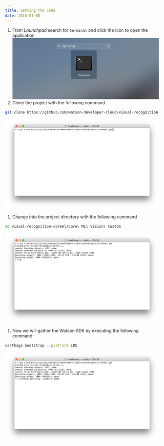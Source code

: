 ```yaml
---
title: Getting the code
date: 2018-01-08
---
```


1. From *Launchpad* search for `terminal` and click the icon to open the application
![](assets/launchpad_terminal.png)
1. Clone the project with the following command
```bash
git clone https://github.com/watson-developer-cloud/visual-recognition-coreml.git
```
![](assets/terminal_clone_repo_start.png)
1. Change into the project directory with the following command
```bash
cd visual-recognition-coreml/Core\ ML\ Vision\ Custom
```
![](assets/terminal_clone_repo_finished.png)
1. Now we will gather the Watson SDK by executing the following command:
```bash
carthage bootstrap --platform iOS
```
![](assets/terminal_carthage.png)
